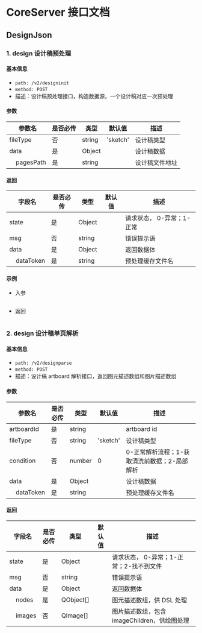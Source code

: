 # CoreServer 接口文档

## DesignJson

### 1. design 设计稿预处理

#### 基本信息

- `path: /v2/designinit`
- `method: POST`
- 描述：设计稿预处理接口，构造数据源，一个设计稿对应一次预处理

#### 参数

| 参数名                            | 是否必传 | 类型   | 默认值   | 描述           |
| --------------------------------- | -------- | ------ | -------- | -------------- |
| fileType                          | 否       | string | 'sketch' | 设计稿类型     |
| data                              | 是       | Object |          | 设计稿数据     |
| &nbsp;&nbsp;&nbsp;&nbsp;pagesPath | 是       | string |          | 设计稿文件地址 |

#### 返回

| 字段名                            | 是否必传 | 类型   | 默认值 | 描述                      |
| --------------------------------- | -------- | ------ | ------ | ------------------------- |
| state                             | 是       | Object |        | 请求状态， 0-异常；1-正常 |
| msg                               | 否       | string |        | 错误提示语                |
| data                              | 是       | Object |        | 返回数据体                |
| &nbsp;&nbsp;&nbsp;&nbsp;dataToken | 是       | string |        | 预处理缓存文件名          |

#### 示例

- 入参

```json

```

- 返回

```json

```

### 2. design 设计稿单页解析

#### 基本信息

- `path: /v2/designparse`
- `method: POST`
- 描述：设计稿 artboard 解析接口，返回图元描述数组和图片描述数组

#### 参数

| 参数名                            | 是否必传 | 类型   | 默认值   | 描述                                         |
| --------------------------------- | -------- | ------ | -------- | -------------------------------------------- |
| artboardId                        | 是       | string |          | artboard id                                  |
| fileType                          | 否       | string | 'sketch' | 设计稿类型                                   |
| condition                         | 否       | number | 0        | 0-正常解析流程；1-获取清洗前数据；2-局部解析 |
| data                              | 是       | Object |          | 设计稿数据                                   |
| &nbsp;&nbsp;&nbsp;&nbsp;dataToken | 是       | string |          | 预处理缓存文件名                             |

#### 返回

| 字段名                         | 是否必传 | 类型      | 默认值 | 描述                                         |
| ------------------------------ | -------- | --------- | ------ | -------------------------------------------- |
| state                          | 是       | Object    |        | 请求状态， 0-异常；1-正常；2-找不到文件      |
| msg                            | 否       | string    |        | 错误提示语                                   |
| data                           | 是       | Object    |        | 返回数据体                                   |
| &nbsp;&nbsp;&nbsp;&nbsp;nodes  | 是       | QObject[] |        | 图元描述数组，供 DSL 处理                    |
| &nbsp;&nbsp;&nbsp;&nbsp;images | 否       | QImage[]  |        | 图片描述数组，包含 imageChildren，供绘图处理 |
